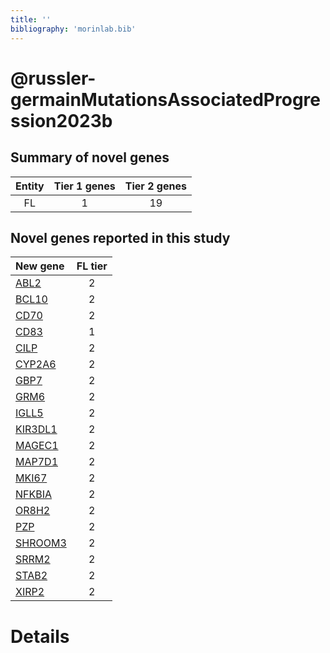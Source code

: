 ```yaml
---
title: ''
bibliography: 'morinlab.bib'
---
```


# @russler-germainMutationsAssociatedProgression2023b
## Summary of novel genes

|Entity| Tier 1 genes| Tier 2 genes|
|:-:|:-:|:-:|
|FL|1|19|

## Novel genes reported in this study

|New gene|FL tier|
|:-|:-:|
|[ABL2](ABL2)|2 |
|[BCL10](BCL10)|2 |
|[CD70](CD70)|2 |
|[CD83](CD83)|1 |
|[CILP](CILP)|2 |
|[CYP2A6](CYP2A6)|2 |
|[GBP7](GBP7)|2 |
|[GRM6](GRM6)|2 |
|[IGLL5](IGLL5)|2 |
|[KIR3DL1](KIR3DL1)|2 |
|[MAGEC1](MAGEC1)|2 |
|[MAP7D1](MAP7D1)|2 |
|[MKI67](MKI67)|2 |
|[NFKBIA](NFKBIA)|2 |
|[OR8H2](OR8H2)|2 |
|[PZP](PZP)|2 |
|[SHROOM3](SHROOM3)|2 |
|[SRRM2](SRRM2)|2 |
|[STAB2](STAB2)|2 |
|[XIRP2](XIRP2)|2 |

# Details

